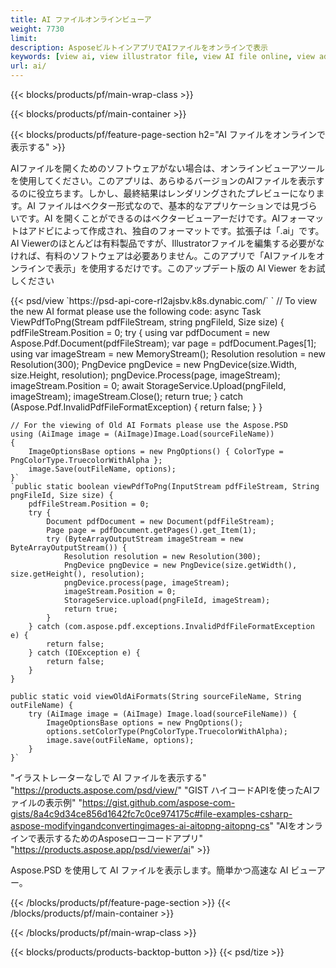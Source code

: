 ```yaml
---
title: AI ファイルオンラインビューア
weight: 7730
limit: 
description: AsposeビルトインアプリでAIファイルをオンラインで表示
keywords: [view ai, view illustrator file, view AI file online, view adobe illustrator, ai file preview, ai format view]
url: ai/
---
```


{{< blocks/products/pf/main-wrap-class >}}


{{< blocks/products/pf/main-container >}}

{{< blocks/products/pf/feature-page-section h2="AI ファイルをオンラインで表示する" >}}
<p>AIファイルを開くためのソフトウェアがない場合は、オンラインビューアツールを使用してください。このアプリは、あらゆるバージョンのAIファイルを表示するのに役立ちます。しかし、最終結果はレンダリングされたプレビューになります。AI ファイルはベクター形式なので、基本的なアプリケーションでは見づらいです。AI を開くことができるのはベクタービューアーだけです。AIフォーマットはアドビによって作成され、独自のフォーマットです。拡張子は「.ai」です。AI Viewerのほとんどは有料製品ですが、Illustratorファイルを編集する必要がなければ、有料のソフトウェアは必要ありません。このアプリで「AIファイルをオンラインで表示」を使用するだけです。このアップデート版の AI Viewer をお試しください</p>
{{< psd/view `https://psd-api-core-rl2ajsbv.k8s.dynabic.com/` 
`	// To view the new AI format please use the following code:
	async Task<bool> ViewPdfToPng(Stream pdfFileStream, string pngFileId, Size size)
	{
		pdfFileStream.Position = 0;
		try
		{
			using var pdfDocument = new Aspose.Pdf.Document(pdfFileStream);
			var page = pdfDocument.Pages[1];
			using var imageStream = new MemoryStream();
			Resolution resolution = new Resolution(300);
			PngDevice pngDevice = new PngDevice(size.Width, size.Height, resolution);
			pngDevice.Process(page, imageStream);
			imageStream.Position = 0;
			await StorageService.Upload(pngFileId, imageStream);
			imageStream.Close();
			return true;
		}
		catch (Aspose.Pdf.InvalidPdfFileFormatException)
		{
			return false;
		}
	}
	
	// For the viewing of Old AI Formats please use the Aspose.PSD
	using (AiImage image = (AiImage)Image.Load(sourceFileName))
	{
		ImageOptionsBase options = new PngOptions() { ColorType = PngColorType.TruecolorWithAlpha };
		image.Save(outFileName, options);
	}` 
	`public static boolean viewPdfToPng(InputStream pdfFileStream, String pngFileId, Size size) {
        pdfFileStream.Position = 0;
        try {
            Document pdfDocument = new Document(pdfFileStream);
            Page page = pdfDocument.getPages().get_Item(1);
            try (ByteArrayOutputStream imageStream = new ByteArrayOutputStream()) {
                Resolution resolution = new Resolution(300);
                PngDevice pngDevice = new PngDevice(size.getWidth(), size.getHeight(), resolution);
                pngDevice.process(page, imageStream);
                imageStream.Position = 0;
                StorageService.upload(pngFileId, imageStream);
                return true;
            }
        } catch (com.aspose.pdf.exceptions.InvalidPdfFileFormatException e) {
            return false;
        } catch (IOException e) {
            return false;
        }
    }

    public static void viewOldAiFormats(String sourceFileName, String outFileName) {
        try (AiImage image = (AiImage) Image.load(sourceFileName)) {
            ImageOptionsBase options = new PngOptions();
            options.setColorType(PngColorType.TruecolorWithAlpha);
            image.save(outFileName, options);
        }
    }`	 
"イラストレーターなしで AI ファイルを表示する" "https://products.aspose.com/psd/view/" 
"GIST ハイコードAPIを使ったAIファイルの表示例" "https://gist.github.com/aspose-com-gists/8a4c9d34ce856d1642fc7c0ce974175c#file-examples-csharp-aspose-modifyingandconvertingimages-ai-aitopng-aitopng-cs" 
"AIをオンラインで表示するためのAsposeローコードアプリ" "https://products.aspose.app/psd/viewer/ai" >}}
<p>Aspose.PSD を使用して AI ファイルを表示します。簡単かつ高速な AI ビューアー。</p>
{{< /blocks/products/pf/feature-page-section >}}
{{< /blocks/products/pf/main-container >}}


{{< /blocks/products/pf/main-wrap-class >}}

{{< blocks/products/products-backtop-button >}}
{{< psd/tize >}}
